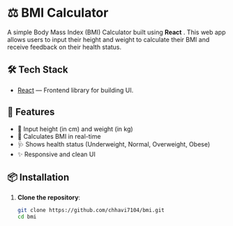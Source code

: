 # ⚖️ BMI Calculator

A simple Body Mass Index (BMI) Calculator built using **React** . This web app allows users to input their height and weight to calculate their BMI and receive feedback on their health status.

## 🛠️  Tech Stack 

- [React](https://reactjs.org/) —  Frontend library for building UI.

## 🚀 Features


- 📏 Input height (in cm) and weight (in kg)
- 🧮 Calculates BMI in real-time
- 🩺 Shows health status (Underweight, Normal, Overweight, Obese)
- ✨ Responsive and clean UI

## 📦 Installation 

1. **Clone the repository**:

   ```bash
   git clone https://github.com/chhavi7104/bmi.git
   cd bmi
